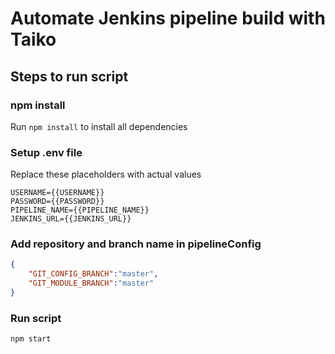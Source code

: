 # Automate Jenkins pipeline build with Taiko

## Steps to run script

### npm install

Run `npm install` to install all dependencies

### Setup .env file

Replace these placeholders with actual values

```.env
USERNAME={{USERNAME}}
PASSWORD={{PASSWORD}}
PIPELINE_NAME={{PIPELINE_NAME}}
JENKINS_URL={{JENKINS_URL}}
```

### Add repository and branch name in pipelineConfig

```json
{
    "GIT_CONFIG_BRANCH":"master",
    "GIT_MODULE_BRANCH":"master"
}
```

### Run script

`npm start`
